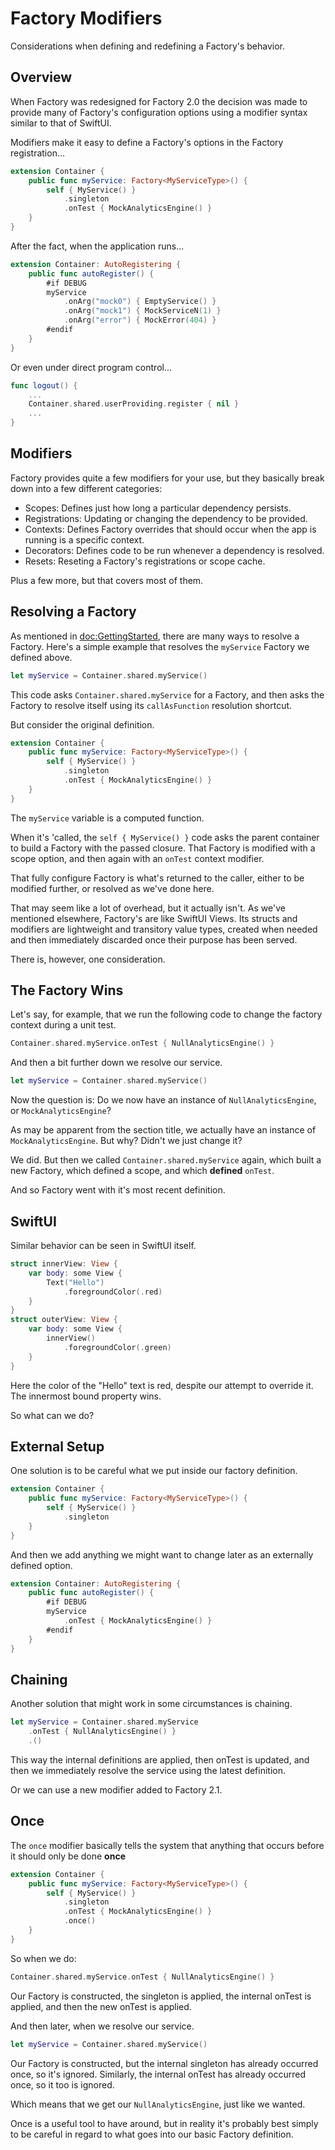 # Factory Modifiers

Considerations when defining and redefining a Factory's behavior.

## Overview

When Factory was redesigned for Factory 2.0 the decision was made to provide many of Factory's configuration options using a modifier syntax similar to that of SwiftUI.

Modifiers make it easy to define a Factory's options in the Factory registration...

```swift
extension Container {
    public func myService: Factory<MyServiceType>() {
        self { MyService() }
            .singleton
            .onTest { MockAnalyticsEngine() }
    }
}
```
After the fact, when the application runs...

```swift
extension Container: AutoRegistering {
    public func autoRegister() {
        #if DEBUG
        myService
            .onArg("mock0") { EmptyService() }
            .onArg("mock1") { MockServiceN(1) }
            .onArg("error") { MockError(404) }
        #endif
    }
}
```
Or even under direct program control...
```swift
func logout() {
    ...
    Container.shared.userProviding.register { nil }
    ...
}
```

## Modifiers

Factory provides quite a few modifiers for your use, but they basically break down into a few different categories:

* Scopes: Defines just how long a particular dependency persists.
* Registrations: Updating or changing the dependency to be provided.
* Contexts: Defines Factory overrides that should occur when the app is running is a specific context.
* Decorators: Defines code to be run whenever a dependency is resolved.
* Resets: Reseting a Factory's registrations or scope cache.

Plus a few more, but that covers most of them.

## Resolving a Factory

As mentioned in <doc:GettingStarted>, there are many ways to resolve a Factory. Here's a simple example that resolves the `myService` Factory we defined above.
```swift
let myService = Container.shared.myService()
```
This code asks `Container.shared.myService` for a Factory, and then asks the Factory to resolve itself using its `callAsFunction` resolution shortcut.

But consider the original definition.
```swift
extension Container {
    public func myService: Factory<MyServiceType>() {
        self { MyService() }
            .singleton
            .onTest { MockAnalyticsEngine() }
    }
}
```
The `myService` variable is a computed function. 

When it's 'called, the `self { MyService() }` code asks the parent container to build a Factory with the passed closure. That Factory is modified with a scope option, and then again with an `onTest` context modifier.

That fully configure Factory is what's returned to the caller, either to be modified further, or resolved as we've done here.

That may seem like a lot of overhead, but it actually isn't. As we've mentioned elsewhere, Factory's are like SwiftUI Views. Its structs and modifiers are lightweight and transitory value types, created when needed and then immediately discarded once their purpose has been served.

There is, however, one consideration.

## The Factory Wins

Let's say, for example, that we run the following code to change the factory context during a unit test.
```swift
Container.shared.myService.onTest { NullAnalyticsEngine() }
```
And then a bit further down we resolve our service.
```swift
let myService = Container.shared.myService()
```
Now the question is: Do we now have an instance of `NullAnalyticsEngine`, or `MockAnalyticsEngine`?

As may be apparent from the section title, we actually have an instance of `MockAnalyticsEngine`. But why? Didn't we just change it?

We did. But then we called `Container.shared.myService` again, which built a new Factory, which defined a scope, and which **defined** `onTest`.

And so Factory went with it's most recent definition.

## SwiftUI
Similar behavior can be seen in SwiftUI itself.
```swift
struct innerView: View {
    var body: some View {
        Text("Hello")
            .foregroundColor(.red)
    }
}
struct outerView: View {
    var body: some View {
        innerView()
            .foregroundColor(.green)
    }
}
```
Here the color of the "Hello" text is red, despite our attempt to override it. The innermost bound property wins.

So what can we do?

## External Setup

One solution is to be careful what we put inside our factory definition.

```swift
extension Container {
    public func myService: Factory<MyServiceType>() {
        self { MyService() }
            .singleton
    }
}
```
And then we add anything we might want to change later as an externally defined option.

```swift
extension Container: AutoRegistering {
    public func autoRegister() {
        #if DEBUG
        myService
            .onTest { MockAnalyticsEngine() }
        #endif
    }
}
```

## Chaining

Another solution that might work in some circumstances is chaining.

```swift
let myService = Container.shared.myService
    .onTest { NullAnalyticsEngine() }
    .()
```
This way the internal definitions are applied, then onTest is updated, and then we immediately resolve the service using the latest definition.

Or we can use a new modifier added to Factory 2.1.

## Once

The `once` modifier basically tells the system that anything that occurs before it should only be done **once**
```swift
extension Container {
    public func myService: Factory<MyServiceType>() {
        self { MyService() }
            .singleton
            .onTest { MockAnalyticsEngine() }
            .once()
    }
}
```
So when we do:
```swift
Container.shared.myService.onTest { NullAnalyticsEngine() }
```
Our Factory is constructed, the singleton is applied, the internal onTest is applied, and then the new onTest is applied.

And then later, when we resolve our service.
```swift
let myService = Container.shared.myService()
```
Our Factory is constructed, but the internal singleton has already occurred once, so it's ignored. Similarly, the internal onTest has already occurred once, so it too is ignored.

Which means that we get our `NullAnalyticsEngine`, just like we wanted.

Once is a useful tool to have around, but in reality it's probably best simply to be careful in regard to what goes into our basic Factory definition.
